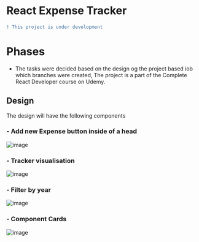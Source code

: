 # React Expense Tracker

```diff
! This project is under development
```

# Phases
- The tasks were decided based on the design og the project based iob which branches were created, The project is a part of the Complete React Developer course on Udemy.
## Design
The design will have the following components
### - Add new Expense button inside of a head
![image](https://user-images.githubusercontent.com/67519229/125289819-4aa88380-e33d-11eb-8fe1-9bcf26e86f38.png)
### - Tracker visualisation
![image](https://user-images.githubusercontent.com/67519229/125289891-5d22bd00-e33d-11eb-86ab-7bda7ac5ce63.png)
### - Filter by year
![image](https://user-images.githubusercontent.com/67519229/125289962-6dd33300-e33d-11eb-9b58-f80f36e2b9f3.png)
### - Component Cards
![image](https://user-images.githubusercontent.com/67519229/125289987-762b6e00-e33d-11eb-98b0-2d3b4f8791f3.png)



